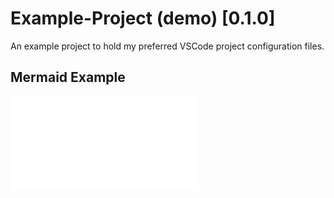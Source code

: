 # Example-Project (demo) [0.1.0]

An example project to hold my preferred VSCode project configuration files.

## Mermaid Example

![Example Mermaid Flowchart](example-mermaid-flowchart.md)

